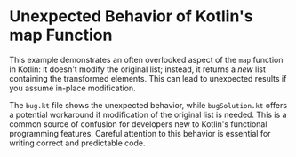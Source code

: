 # Unexpected Behavior of Kotlin's map Function

This example demonstrates an often overlooked aspect of the `map` function in Kotlin: it doesn't modify the original list; instead, it returns a *new* list containing the transformed elements.  This can lead to unexpected results if you assume in-place modification.

The `bug.kt` file shows the unexpected behavior, while `bugSolution.kt` offers a potential workaround if modification of the original list is needed.  This is a common source of confusion for developers new to Kotlin's functional programming features.  Careful attention to this behavior is essential for writing correct and predictable code.